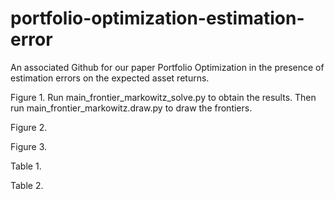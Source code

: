 # portfolio-optimization-estimation-error

An associated Github for our paper Portfolio Optimization in the presence of estimation errors on the
expected asset returns.

Figure 1.
Run main_frontier_markowitz_solve.py to obtain the results.
Then run main_frontier_markowitz.draw.py to draw the frontiers.

Figure 2.

Figure 3.

Table 1.

Table 2.